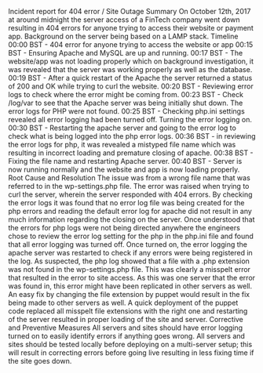 Incident report for 404 error / Site Outage
Summary
On October 12th, 2017 at  around midnight the server access  of a FinTech company went down resulting in 404 errors for anyone trying to access their  website or payment app. Background on the server being based on a LAMP stack.
Timeline
00:00 BST - 404 error for anyone trying to access the website or app
00:15 BST - Ensuring Apache and MySQL are up and running.
00:17 BST - The website/app was not loading properly which on background investigation, it was revealed that the server was working properly as well as the database.
00:19 BST - After a quick restart of the Apache the server returned a status of 200 and OK while trying to curl the website.
00:20 BST - Reviewing error logs to check where the error might be coming from.
00:23 BST - Check /log/var to see that the Apache server was being initially shut down. The error logs for PHP were not found.
00:25 BST - Checking php.ini settings revealed all error logging had been turned off. Turning the error logging on.
00:30 BST - Restarting the apache server and going to the error log to check what is being logged into the php error logs.
00:36 BST - in reviewing the error logs for php, it was  revealed a mistyped file name which was resulting in incorrect loading and premature closing of apache.
00:38 BST - Fixing the file name and restarting Apache server.
00:40 BST - Server is now running normally and the website and app is now loading properly.
Root Cause and Resolution
The issue was from a wrong file name that was referred to in the wp-settings.php file. The error was raised when trying to curl the server, wherein the server responded with 404 errors. By checking the error logs it was found that no error log file was being created for the php errors and reading the default error log for apache did not result in any much information regarding the closing on the server. Once understood that the errors for php logs were not being directed anywhere the engineers chose to review the error log setting for the php in the php.ini file and found that all error logging was turned off. Once turned on, the error logging the apache server was restarted to check if any errors were being registered in the log. As suspected, the php log showed that a file with a .php extension was not found in the wp-settings.php file. This was clearly a misspelt error that resulted in the error to site access. As this was one server that the error was found in, this error might have been replicated in other servers as well. An easy fix by changing the file extension by puppet would result in the fix being made to other servers as well. A quick deployment of the puppet code replaced all misspelt file extensions with the right one and restarting of the server resulted in proper loading of the site and server.
Corrective and Preventive Measures
All servers and sites should have error logging turned on to easily identify errors if anything goes wrong.
All servers and sites should be tested locally before deploying on a multi-server setup; this will result in correcting errors before going live resulting in less fixing time if the site goes down.
